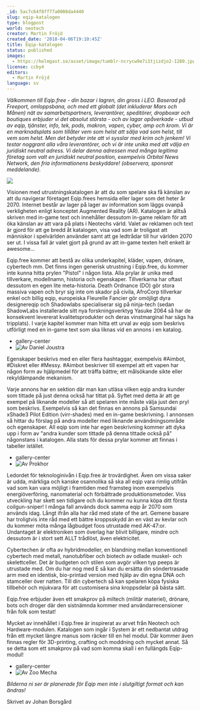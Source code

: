 ```yaml
---
_id: 5ac7c64f8ff77a0008da4440
slug: eqip-katalogen
type: blogpost
world: neotech
creator: Martin Fröjd
created_date: '2018-04-06T19:10:45Z'
title: Eqip-katalogen
status: published
images:
  - https://helmgast.se/asset/image/tumblr-ncrycw9e7i1tjizdjo2-1280.jpg
license: ccby4
editors:
  - Martin Fröjd
language: sv
---
```

*Välkommen till Eqip.free - din bazar i lagren, din gross i LEO. Baserad på Freeport, omloppsbana, och med ett globalt (det inkluderar Mars och Månen) nät av samarbetspartners, leverantörer, speditörer, dropboxar och boutiques erbjuder vi det absolut största - och av lagar opåverkade - utbud av eqip, tjänster, info, tek, pods, makron, vapen, cyber, amp och krom. Vi är en marknadsplats som tillåter vem som helst att sälja vad som helst, till vem som helst. Men det betyder inte att vi sysslar med krim och jenkem! Vi testar noggrant alla våra leverantörer, och vi är inte unika med att välja en juridiskt neutral adress. Vi delar denna adressen med många legitima företag som valt en juridiskt neutral position, exempelvis Orbital News Network, den fria informationens beskyddare! (observera, sponsrat meddelande).*

[![](https://helmgast.se/asset/image/eqipmockup-small.jpg)](https://helmgast.se/asset/image/eqipmockup-small.jpg)

Visionen med utrustningskatalogen är att du som spelare ska få känslan av att du navigerar företaget Eqip.frees hemsida eller lager som det heter år 2070. Internet består av lager på lager av information som läggs ovanpå verkligheten enligt konceptet Augmented Reality (AR). Katalogen är alltså skriven med in-game text och innehåller dessutom in-game reklam för att öka känslan av att vara på plats i Neotechs värld. Valet av reklamen och text är gjord för att ge bredd åt katalogen, visa vad som är troligast att människor i spelvärlden använder samt att ge ledtrådar till hur världen 2070 ser ut. I vissa fall är valet gjort på grund av att in-game texten helt enkelt är awesome...

Eqip.free kommer att bestå av olika underkapitel, kläder, vapen, drönare, cybertech mm. Det finns ingen generisk utrustning i Eqip.free, du kommer inte kunna hitta prylen "Pistol" i någon lista. Alla prylar är unika med tillverkare, modellnamn, historia och egenskaper. Tillverkarna har oftast dessutom en egen lite meta-historia. Death Ordnance (DO) gör stora massiva vapen och bryr sig inte om skador på civila, AfroCorp tillverkar enkel och billig eqip, europeiska Fleurelle Fancier gör omöjligt dyra designereqip och Shadowlabs specialiserar sig på ninja-tech (sedan ShadowLabs installerade sitt nya forskningsverktyg Yasuke 2064 så har de konsekvent levererat kvalitetsprodukter och deras vinstmarginal har sägs ha tripplats). I varje kapitel kommer man hitta ett urval av eqip som beskrivs utförligt med en in-game text som ska liknas vid en annons i en katalog.

* gallery-center
* ![Av Daniel Joustra](https://helmgast.se/asset/image/daniel-joustra-danieljoustra-assaultrifle.jpg)

Egenskaper beskrivs med en eller flera hashtaggar, exempelvis #Aimbot, #Diskret eller #Messy. #Aimbot beskriver till exempel att ett vapen har någon form av hjälpmedel för att träffa bättre; ett målsökande sikte eller rekyldämpande mekanism.

Varje annons har en sektion där man kan utläsa vilken eqip andra kunder som tittade på just denna också har tittat på. Syftet med detta är att ge exempel på liknande modeller så att spelaren inte måste välja just den pryl som beskrivs. Exempelvis så kan det finnas en annons på Samsundai xShade3 Pilot Edition (virr-shades) med en in-game beskrivning. I annonsen så hittar du förslag på andra modeller med liknande användningsområde och egenskaper. All eqip som inte har egen beskrivning kommer att dyka upp i form av "andra kunder som tittade på denna tittade också på" någonstans i katalogen. Alla stats för dessa prylar kommer att finnas i tabeller istället.

* gallery-center
* ![Av Prokhor](https://helmgast.se/asset/link/commission-ijf-camden-sa12-se-by-prokhorvlg-datirhf.png)

Ledordet för teknologinivån i Eqip.free är trovärdighet. Även om vissa saker är udda, märkliga och kanske osannolika så ska all eqip vara rimlig utifrån vad som kan vara möjligt i framtiden med framsteg inom exempelvis energiöverföring, nanomaterial och förbättrade produktionsmetoder. Viss utveckling har skett sen tidigare och du kommer nu kunna köpa ditt första coilgun-sniper! I många fall används dock samma eqip år 2070 som används idag. Långt ifrån alla har råd med state of the art. Gemene basare har troligtvis inte råd med ett bättre kroppsskydd än en väst av kevlar och du kommer möta många lågbudget foos utrustade med AK-47:or. Undantaget är elektroniken som överlag har blivit billigare, mindre och dessutom är i stort sett ALLT trådlöst, även elektricitet.

Cybertechen är ofta av hybridmodeller, en blandning mellan konventionell cybertech med metall, nanotubfiber och biotech av odlade muskel- och skelettceller. Det är budgeten och stilen som avgör vilken typ peeps är utrustade med. Om du har nog med E så kan du ersätta din söndertrasade arm med en identisk, bio-printad version med hjälp av din egna DNA och stamceller över natten. Till din cybertech så kan spelaren köpa fysiska tillbehör och mjukvara för att customisera sina kroppsdelar på bästa sätt.

Eqip.free erbjuder även ett smakprov på miltech (militär materiel), drönare, bots och droger där den sistnämnda kommer med användarrecensioner från folk som testat!

Mycket av innehållet i Eqip.free är inspirerat av arvet från Neotech och Hardware-modulen. Katalogen som ingår i System är ett nedbantat utdrag från ett mycket längre manus som räcker till en hel modul. Där kommer även finnas regler för 3D-printing, crafting och moddning och mycket annat. Så se detta som ett smakprov på vad som komma skall i en fullängds Eqip-modul!

* gallery-center
* ![Av Zoo Mecha](https://helmgast.se/asset/link/tumblr-ncrycw9e7i1tjizdjo2-1280.jpg)

*Bilderna ni ser är planerade för Eqip men inte i slutgiltigt format och kan ändras!*

Skrivet av Johan Borsgård
